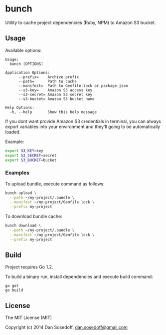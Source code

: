 # bunch

Utility to cache project dependencies (Ruby, NPM) to Amazon S3 bucket.

## Usage

Available options:

```
Usage:
  bunch [OPTIONS]

Application Options:
      --prefix=    Archive prefix
      --path=      Path to cache
      --manifest=  Path to Gemfile.lock or package.json
      --s3-key=    Amazon S3 access key
      --s3-secret= Amazon S3 secret key
      --s3-bucket= Amazon S3 bucket name

Help Options:
  -h, --help       Show this help message
```

If you dont want provide Amazon S3 credentials in terminal, you can always
export variables into your environment and they'll going to be automatically
loaded.

Example:

``` bash
export S3_KEY=key
export S3_SECRET=secret
export S3_BUCKET=bucket
```

### Examples

To upload bundle, execute command as follows:

``` bash
bunch upload \
  --path ~/my-project/.bundle \
  --manifest ~/my-project/Gemfile.lock \
  --prefix my-project
```

To download bundle cache:

``` bash
bunch download \
  --path ~/my-project/.bundle \
  --manifest ~/my-project/Gemfile.lock \
  --prefix my-project
```

## Build

Project requires Go 1.2.

To build a binary run, install dependencies and execute build command:

```
go get
go build
```

## License

The MIT License (MIT)

Copyright (c) 2014 Dan Sosedoff, <dan.sosedoff@gmail.com>